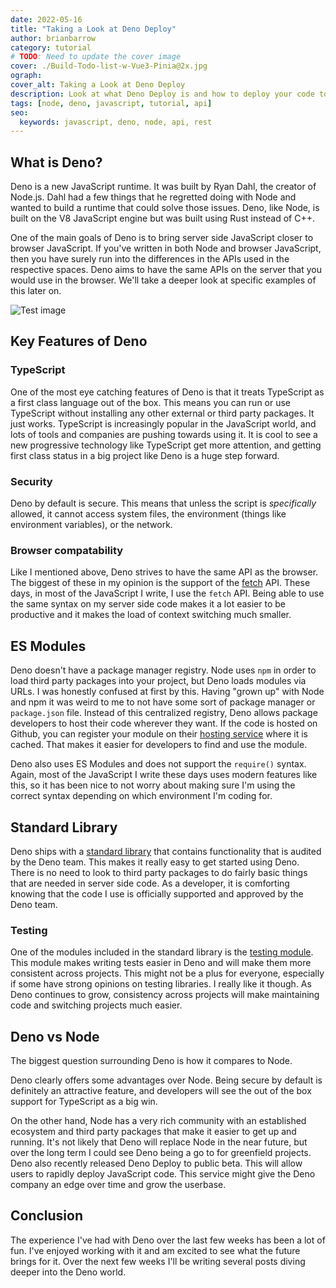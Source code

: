 ```yaml
---
date: 2022-05-16
title: "Taking a Look at Deno Deploy"
author: brianbarrow
category: tutorial
# TODO: Need to update the cover image
cover: ./Build-Todo-list-w-Vue3-Pinia@2x.jpg
ograph:
cover_alt: Taking a Look at Deno Deploy
description: Look at what Deno Deploy is and how to deploy your code to
tags: [node, deno, javascript, tutorial, api]
seo:
  keywords: javascript, deno, node, api, rest
---
```


## What is Deno?

Deno is a new JavaScript runtime. It was built by Ryan Dahl, the creator of Node.js. Dahl had a few things that he regretted doing with Node and wanted to build a runtime that could solve those issues. Deno, like Node, is built on the V8 JavaScript engine but was built using Rust instead of C++.

One of the main goals of Deno is to bring server side JavaScript closer to browser JavaScript. If you've written in both Node and browser JavaScript, then you have surely run into the differences in the APIs used in the respective spaces. Deno aims to have the same APIs on the server that you would use in the browser. We'll take a deeper look at specific examples of this later on.

![Test image](/images/uploads/screen-shot-2022-05-13-at-3.27.58-pm.png "test image")

## Key Features of Deno

### TypeScript

One of the most eye catching features of Deno is that it treats TypeScript as a first class language out of the box. This means you can run or use TypeScript without installing any other external or third party packages. It just works. TypeScript is increasingly popular in the JavaScript world, and lots of tools and companies are pushing towards using it. It is cool to see a new progressive technology like TypeScript get more attention, and getting first class status in a big project like Deno is a huge step forward.

### Security

Deno by default is secure. This means that unless the script is _specifically_ allowed, it cannot access system files, the environment (things like environment variables), or the network.

### Browser compatability

Like I mentioned above, Deno strives to have the same API as the browser. The biggest of these in my opinion is the support of the [fetch](https://developer.mozilla.org/en-US/docs/Web/API/Fetch_API) API. These days, in most of the JavaScript I write, I use the `fetch` API. Being able to use the same syntax on my server side code makes it a lot easier to be productive and it makes the load of context switching much smaller.

## ES Modules

Deno doesn't have a package manager registry. Node uses `npm` in order to load third party packages into your project, but Deno loads modules via URLs. I was honestly confused at first by this. Having "grown up" with Node and npm it was weird to me to not have some sort of package manager or `package.json` file. Instead of this centralized registry, Deno allows package developers to host their code wherever they want. If the code is hosted on Github, you can register your module on their [hosting service](https://deno.land/x) where it is cached. That makes it easier for developers to find and use the module.

Deno also uses ES Modules and does not support the `require()` syntax. Again, most of the JavaScript I write these days uses modern features like this, so it has been nice to not worry about making sure I'm using the correct syntax depending on which environment I'm coding for.

## Standard Library

Deno ships with a [standard library](https://deno.land/std@0.138.0) that contains functionality that is audited by the Deno team. This makes it really easy to get started using Deno. There is no need to look to third party packages to do fairly basic things that are needed in server side code. As a developer, it is comforting knowing that the code I use is officially supported and approved by the Deno team.

### Testing

One of the modules included in the standard library is the [testing module](https://deno.land/std@0.109.0/testing). This module makes writing tests easier in Deno and will make them more consistent across projects. This might not be a plus for everyone, especially if some have strong opinions on testing libraries. I really like it though. As Deno continues to grow, consistency across projects will make maintaining code and switching projects much easier.

## Deno vs Node

The biggest question surrounding Deno is how it compares to Node.

Deno clearly offers some advantages over Node. Being secure by default is definitely an attractive feature, and developers will see the out of the box support for TypeScript as a big win.

On the other hand, Node has a very rich community with an established ecosystem and third party packages that make it easier to get up and running. It's not likely that Deno will replace Node in the near future, but over the long term I could see Deno being a go to for greenfield projects. Deno also recently released Deno Deploy to public beta. This will allow users to rapidly deploy JavaScript code. This service might give the Deno company an edge over time and grow the userbase.

## Conclusion

The experience I've had with Deno over the last few weeks has been a lot of fun. I've enjoyed working with it and am excited to see what the future brings for it. Over the next few weeks I'll be writing several posts diving deeper into the Deno world.
